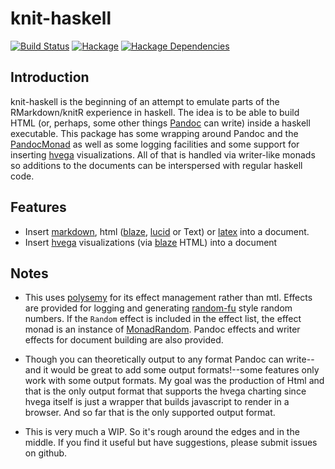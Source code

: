 # knit-haskell

[![Build Status][travis-badge]][travis]
[![Hackage][hackage-badge]][hackage]
[![Hackage Dependencies][hackage-deps-badge]][hackage-deps]

## Introduction
knit-haskell is the beginning of an attempt to emulate parts of the RMarkdown/knitR experience in haskell. The idea is to be able to build HTML (or, perhaps, some other things [Pandoc](http://hackage.haskell.org/package/pandoc) can write) inside a haskell executable.  This package has some wrapping around Pandoc and the [PandocMonad](http://hackage.haskell.org/package/pandoc-2.7.2/docs/Text-Pandoc-Class.html#t:PandocMonad) as well as some logging facilities and some support for inserting [hvega](http://hackage.haskell.org/package/hvega) visualizations.  All of that is handled via writer-like monads so additions to the documents can be interspersed with regular haskell code.

## Features
* Insert [markdown](https://pandoc.org/MANUAL.html#pandocs-markdown), html ([blaze](http://hackage.haskell.org/package/blaze-html), [lucid](http://hackage.haskell.org/package/lucid) or Text) or [latex](https://en.wikipedia.org/wiki/LaTeX) into a document.
* Insert [hvega](http://hackage.haskell.org/package/hvega) visualizations (via [blaze](http://hackage.haskell.org/package/blaze-html) HTML) into a document

## Notes
* This uses [polysemy](https://github.com/isovector/polysemy#readme) for its effect management rather than mtl.  Effects are provided for logging and generating [random-fu](http://hackage.haskell.org/package/random-fu) style random numbers.  If the ```Random``` effect is included in the effect list, the effect monad is an instance of [MonadRandom](http://hackage.haskell.org/package/random-fu-0.2.7.0/docs/Data-Random.html#t:MonadRandom). Pandoc effects and writer effects for document building are also provided.

* Though you can theoretically output to any format Pandoc can write--and it would be great to add some output formats!--some features only work with some output formats. 
My goal was the production of Html and that is the only output format that supports the hvega charting since hvega itself is just a wrapper that builds javascript to render in a browser.  And so far that is the only supported output format.

* This is very much a WIP. So it's rough around the edges and in the middle.  If you find it useful but have suggestions, please submit issues on github.


[travis]:        <https://travis-ci.org/adamConnerSax/knit-haskell>
[travis-badge]:  <https://travis-ci.org/adamConnerSax/knit-haskell.svg?branch=master>
[hackage]:       <https://hackage.haskell.org/package/knit-haskell>
[hackage-badge]: <https://img.shields.io/hackage/v/knit-haskell.svg>
[hackage-deps-badge]: <https://img.shields.io/hackage-deps/v/knit-haskell.svg>
[hackage-deps]: <http://packdeps.haskellers.com/feed?needle=knit-haskell>
